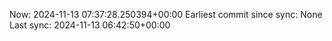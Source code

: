 Now: 2024-11-13 07:37:28.250394+00:00 Earliest commit since sync: None Last sync: 2024-11-13 06:42:50+00:00
